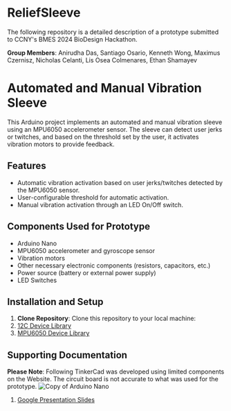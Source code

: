 # ReliefSleeve
The following repository is a detailed description of a prototype submitted to CCNY's BMES 2024 BioDesign Hackathon.

**Group Members**: Anirudha Das, Santiago Osario, Kenneth Wong, Maximus Czernisz, Nicholas Celanti, Lis Osea Colmenares, Ethan Shamayev

# Automated and Manual Vibration Sleeve

This Arduino project implements an automated and manual vibration sleeve using an MPU6050 accelerometer sensor. The sleeve can detect user jerks or twitches, and based on the threshold set by the user, it activates vibration motors to provide feedback.

## Features

- Automatic vibration activation based on user jerks/twitches detected by the MPU6050 sensor.
- User-configurable threshold for automatic activation. 
- Manual vibration activation through an LED On/Off switch.

## Components Used for Prototype

- Arduino Nano
- MPU6050 accelerometer and gyroscope sensor
- Vibration motors
- Other necessary electronic components (resistors, capacitors, etc.)
- Power source (battery or external power supply)
- LED Switches

## Installation and Setup

1. **Clone Repository**: Clone this repository to your local machine:
2. [12C Device Library](https://github.com/jrowberg/i2cdevlib)
3. [MPU6050 Device Library](https://github.com/ElectronicCats/mpu6050)

## Supporting Documentation

**Please Note**: Following TinkerCad was developed using limited components on the Website. The circuit board is not accurate to what was used for the prototype.
![Copy of Arduino Nano](https://github.com/lisosea/ReliefSleeve/assets/57465857/10c37458-73c5-4f96-a52b-5751171592cd)

1. [Google Presentation Slides](https://docs.google.com/presentation/d/1DhR2peD7n7PvTp2O2eWuozLrc5OO4RQZGAaDnlNJnFM/edit#slide=id.p)



